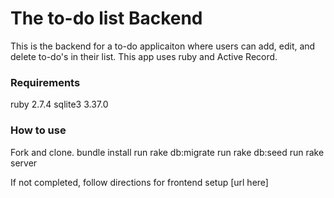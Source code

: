 # The to-do list Backend
This is the backend for a to-do applicaiton where users can add, edit, and delete to-do's in their list. This app uses ruby and Active Record. 

### Requirements
ruby 2.7.4
sqlite3 3.37.0


### How to use 
Fork and clone. 
bundle install
run rake db:migrate
run rake db:seed
run rake server

If not completed, follow directions for frontend setup [url here]